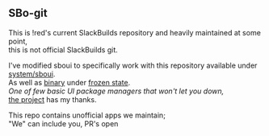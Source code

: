 ## SBo-git

This is !red's current SlackBuilds repository and heavily maintained at some point, \
this is not official SlackBuilds git.

I've modified sboui to specifically work with this repository available under [system/sboui]. \
As well as [binary] under [frozen state]. \
*One of few basic UI package managers that won't let you down,* \
[the project] has my thanks.

[system/sboui]: https://github.com/RSKYS/SBo-git/tree/current/system/sboui
[binary]: https://github.com/RSKYS/SBo-git/releases/download/2021-12-3/sboui-2.b1-x86_64-1red.txz
[frozen state]: https://github.com/RSKYS/SBo-git/releases
[the project]: https://github.com/montagdude/sboui

This repo contains unofficial apps we maintain; \
"We" can include you, PR's open
